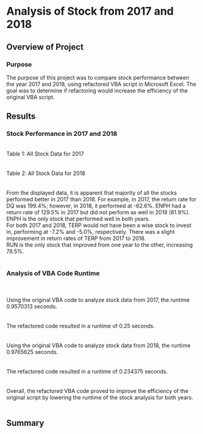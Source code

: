 # Analysis of Stock from 2017 and 2018

## Overview of Project

### Purpose
The purpose of this project was to compare stock performance between the year 2017 and 2018, using refactored VBA script in Microsoft Excel. The goal was to determine if refactoring would increase the efficiency of the original VBA script.
<br>

## Results
### Stock Performance in 2017 and 2018
<br>
Table 1: All Stock Data for 2017
<br>

<br>
<br>
Table 2: All Stock Data for 2018
<br>

<br>
<br>
From the displayed data, it is apparent that majority of all the stocks performed better in 2017 than 2018. For example, in 2017, the return rate for DQ was 199.4%; however, in 2018, it performed at -62.6%. ENPH had a return rate of 129.5% in 2017 but did not perform as well in 2018 (81.9%). ENPH is the only stock that performed well in both years. 
<br>
For both 2017 and 2018, TERP would not have been a wise stock to invest in, performing at -7.2% and -5.0%, respectively. There was a slight improvement in return rates of TERP from 2017 to 2018.
<br>
RUN is the only stock that improved from one year to the other, increasing 78.5%.
<br>
<br>

### Analysis of VBA Code Runtime
<br>
<br>
Using the original VBA code to analyze stock data from 2017, the runtime 0.9570313 seconds.
<br>

<br>
<br>
The refactored code resulted in a runtime of 0.25 seconds.
<br>

<br>
<br>
Using the original VBA code to analyze stock data from 2018, the runtime 0.9765625 seconds. 
<br>

<br>
<br>
The refactored code resulted in a runtime of 0.234375 seconds.
<br>

<br>
<br>
Overall, the refactored VBA code proved to improve the efficiency of the original script by lowering the runtime of the stock analysis for both years.
<br>
<br>

## Summary



